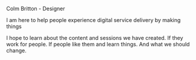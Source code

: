 Colm Britton - Designer

I am here to help people experience digital service delivery by making things

I hope to learn about the content and sessions we have created. If they work for people. If people like them and learn things. And what we should change.
